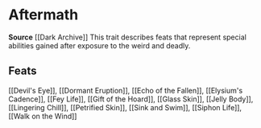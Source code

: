 ﻿---
id: '424'
name: Aftermath
rarity: Common
source: '[[DATABASE/source/Dark Archive|Dark Archive]]'
trait:
- Aftermath
type: Trait

---
# Aftermath

**Source** [[Dark Archive]]
This trait describes feats that represent special abilities gained after exposure to the weird and deadly.

## Feats

[[Devil's Eye]], [[Dormant Eruption]], [[Echo of the Fallen]], [[Elysium's Cadence]], [[Fey Life]], [[Gift of the Hoard]], [[Glass Skin]], [[Jelly Body]], [[Lingering Chill]], [[Petrified Skin]], [[Sink and Swim]], [[Siphon Life]], [[Walk on the Wind]]